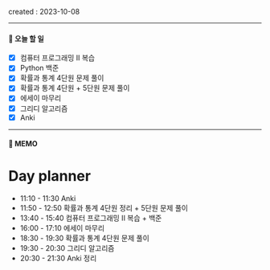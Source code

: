 created : 2023-10-08

---
#### 📃 오늘 할 일

- [x] 컴퓨터 프로그래밍 II 복습
- [x] Python 백준
- [x] 확률과 통계 4단원 문제 풀이
- [x] 확률과 통계 4단원 + 5단원 문제 풀이
- [x] 에세이 마무리
- [x] 그리디 알고리즘
- [x] Anki

---
#### 📒 MEMO


# Day planner

- 11:10 - 11:30 Anki
- 11:50 - 12:50 확률과 통계 4단원 정리 + 5단원 문제 풀이
- 13:40 - 15:40 컴퓨터 프로그래밍 II 복습 + 백준
- 16:00 - 17:10 에세이 마무리
- 18:30 - 19:30 확률과 통계 4단원 문제 풀이
- 19:30 - 20:30 그리디 알고리즘
- 20:30 - 21:30 Anki 정리